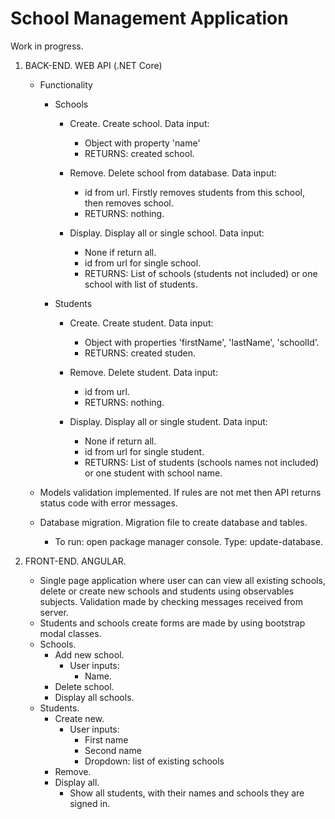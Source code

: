 # School Management Application

Work in progress.

1. BACK-END. WEB API (.NET Core)
    - Functionality
        - Schools
            - Create. Create school. Data input:
                - Object with property 'name'
                - RETURNS: created school.

            - Remove. Delete school from database. Data input:
                - id from url. Firstly removes students from this school, then removes school.
                - RETURNS: nothing.

            - Display. Display all or single school. Data input:
                - None if return all.
                - id from url for single school.
                - RETURNS: List of schools (students not included) or one school with list of students.

        - Students
            - Create. Create student. Data input:
                - Object with properties 'firstName', 'lastName', 'schoolId'.
                - RETURNS: created studen.
            
            - Remove. Delete student. Data input:
                - id from url.
                - RETURNS: nothing.

            - Display. Display all or single student. Data input:
                - None if return all.
                - id from url for single student.
                - RETURNS: List of students (schools names not included) or one student with school name.

    - Models validation implemented. If rules are not met then API returns status code with error messages.

    - Database migration. Migration file to create database and tables.
        - To run: open package manager console. Type: update-database.

2. FRONT-END. ANGULAR.
    - Single page application where user can can view all existing schools, delete or create new schools and students using observables subjects. Validation made by checking messages received from server.
    - Students and schools create forms are made by using bootstrap modal classes.
    - Schools.
        - Add new school.
            - User inputs:
                - Name.
        - Delete school.
        - Display all schools.
     - Students.
        - Create new.
            - User inputs:
                - First name
                - Second name
                - Dropdown: list of existing schools
        - Remove.
        - Display all.
            - Show all students, with their names and schools they are signed in.
